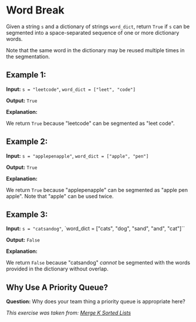 # Word Break

Given a string `s` and a dictionary of strings `word_dict`, return `True` if `s` can be segmented into a space-separated sequence of one or more dictionary words.

Note that the same word in the dictionary may be reused multiple times in the segmentation.

## Example 1:

**Input:** `s = "leetcode"`, `word_dict = ["leet", "code"]`

**Output:** `True`

**Explanation:**

We return `True` because "leetcode" can be segmented as "leet code".



## Example 2:

**Input:** `s = "applepenapple"`, `word_dict = ["apple", "pen"]`

**Output:** `True`

**Explanation:**

We return `True` because "applepenapple" can be segmented as "apple pen apple".  Note that "apple" can be used twice.

## Example 3:

**Input:** `s = "catsandog"`, `word_dict = ["cats", "dog", "sand", "and", "cat"]``

**Output:** `False`

**Explanation:**

We return `False` because "catsandog" _cannot_ be segmented with the words provided in the dictionary without overlap.


## Why Use A Priority Queue?

**Question:** Why does your team thing a priority queue is appropriate here?

*This exercise was taken from: [Merge K Sorted Lists](https://leetcode.com/problems/merge-k-sorted-lists/)*
